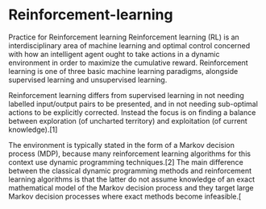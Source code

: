 # Reinforcement-learning
Practice for Reinforcement learning
Reinforcement learning (RL) is an interdisciplinary area of machine learning and optimal control concerned with how an intelligent agent ought to take actions in a dynamic environment in order to maximize the cumulative reward. Reinforcement learning is one of three basic machine learning paradigms, alongside supervised learning and unsupervised learning.

Reinforcement learning differs from supervised learning in not needing labelled input/output pairs to be presented, and in not needing sub-optimal actions to be explicitly corrected. Instead the focus is on finding a balance between exploration (of uncharted territory) and exploitation (of current knowledge).[1]

The environment is typically stated in the form of a Markov decision process (MDP), because many reinforcement learning algorithms for this context use dynamic programming techniques.[2] The main difference between the classical dynamic programming methods and reinforcement learning algorithms is that the latter do not assume knowledge of an exact mathematical model of the Markov decision process and they target large Markov decision processes where exact methods become infeasible.[
